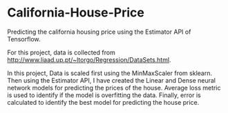 # California-House-Price
Predicting the california housing price using the Estimator API of Tensorflow.

For this project, data is collected from http://www.liaad.up.pt/~ltorgo/Regression/DataSets.html.

In this project, Data is scaled first using the MinMaxScaler from sklearn. Then using the Estimator API, I have created the Linear and Dense neural network models for predicting the prices of the house. Average loss metric is used to identify if the model is overfitting the data. Finally, error is calculated to identify the best model for predicting the house price.
